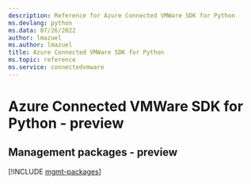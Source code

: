 ```yaml
---
description: Reference for Azure Connected VMWare SDK for Python
ms.devlang: python
ms.data: 07/26/2022
author: lmazuel
ms.author: lmazuel
title: Azure Connected VMWare SDK for Python
ms.topic: reference
ms.service: connectedvmware
---
```

# Azure Connected VMWare SDK for Python - preview

## Management packages - preview
[!INCLUDE [mgmt-packages](connected-vmware-mgmt-index.md)]